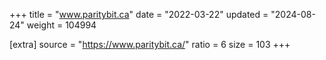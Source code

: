 +++
title = "www.paritybit.ca"
date = "2022-03-22"
updated = "2024-08-24"
weight = 104994

[extra]
source = "https://www.paritybit.ca/"
ratio = 6
size = 103
+++
